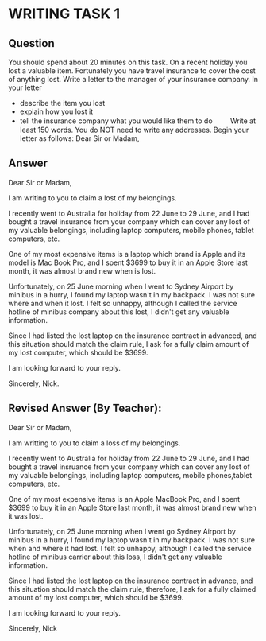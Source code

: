 # WRITING TASK 1

## Question
You should spend about 20 minutes on this task.
On a recent holiday you lost a valuable item. Fortunately you have travel insurance to cover the cost of anything lost.
Write a letter to the manager of your insurance company. In your letter

- describe the item you lost
- explain how you lost it
- tell the insurance company what you would like them to do
　　
Write at least 150 words.
You do NOT need to write any addresses.
Begin your letter as follows:
Dear Sir or Madam,

## Answer

Dear Sir or Madam,

I am writing to you to claim a lost of my belongings.

I recently went to Australia for holiday from 22 June to 29 June, and I had bought a travel insurance from your company which can cover any lost of my valuable belongings, including laptop computers, mobile phones, tablet computers, etc. 

One of my most expensive items is a laptop which brand is Apple and its model is Mac Book Pro, and I spent $3699 to buy it in an Apple Store last month, it was almost brand new when is lost.

Unfortunately, on 25 June morning when I went to Sydney Airport by minibus in a hurry, I found my laptop wasn't in my backpack. I was not sure where and when it lost. I felt so unhappy, although I called the service hotline of minibus company about this lost, I didn't get any valuable information.

Since I had listed the lost laptop on the insurance contract in advanced, and this situation should match the claim rule, I ask for a fully claim amount of my lost computer, which should be $3699.

I am looking forward to your reply.

Sincerely, Nick.

## Revised Answer (By Teacher):

Dear Sir or Madam,

I am writting to you to claim a loss of my belongings.

I recently went to Australia for holiday from 22 June to 29 June, and I had bought a travel insruance from your company which can cover any lost of my valuable belongings, including laptop computers, mobile phones,tablet computers, etc.

One of my most expensive items is an Apple MacBook Pro, and I spent $3699 to buy it in an Apple Store last month, it was almost brand new when it was lost.

Unfortunately, on 25 June morning when I went go Sydney Airport by minibus in a hurry, I found my laptop wasn't in my backpack. I was not sure when and where it had lost. I felt so unhappy, although I called the service hotline of minibus carrier about this loss, I didn't get any valuable information.

Since I had listed the lost laptop on the insurance contract in advance, and this situation should match the claim rule, therefore,  I ask for a fully claimed amount of my lost computer, which should be $3699.

I am looking forward to your reply.

Sincerely, Nick

